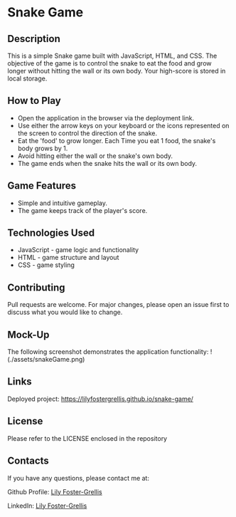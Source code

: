 # Snake Game

## Description 

This is a simple Snake game built with JavaScript, HTML, and CSS. The objective of the game is to control the snake to eat the food and grow longer without hitting the wall or its own body. Your high-score is stored in local storage. 

## How to Play

* Open the application in the browser via the deployment link.
* Use either the arrow keys on your keyboard or the icons represented on the screen to control the direction of the snake.
* Eat the 'food' to grow longer. Each Time you eat 1 food, the snake's body grows by 1.
* Avoid hitting either the wall or the snake's own body. 
* The game ends when the snake hits the wall or its own body.

## Game Features

* Simple and intuitive gameplay.
* The game keeps track of the player's score.

## Technologies Used

* JavaScript - game logic and functionality
* HTML - game structure and layout
* CSS - game styling

## Contributing

Pull requests are welcome. For major changes, please open an issue first to discuss what you would like to change.

## Mock-Up

The following screenshot demonstrates the application functionality:
!(./assets/snakeGame.png)


## Links
Deployed project: https://lilyfostergrellis.github.io/snake-game/

## License 
Please refer to the LICENSE enclosed in the repository

## Contacts

If you have any questions, please contact me at: 
 
  Github Profile: [Lily Foster-Grellis](https://github.com/Lilyfostergrellis)  

  LinkedIn: [Lily Foster-Grellis](https://www.linkedin.com/in/lily-foster-grellis-l-i-o-n-7ba9751a4/)